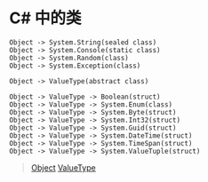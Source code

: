 # C# 中的类

    Object -> System.String(sealed class)
    Object -> System.Console(static class)
    Object -> System.Random(class)
    Object -> System.Exception(class)
    
    Object -> ValueType(abstract class)

    Object -> ValueType -> Boolean(struct)
    Object -> ValueType -> System.Enum(class)
    Object -> ValueType -> System.Byte(struct)
    Object -> ValueType -> System.Int32(struct)
    Object -> ValueType -> System.Guid(struct)
    Object -> ValueType -> System.DateTime(struct)
    Object -> ValueType -> System.TimeSpan(struct)
    Object -> ValueType -> System.ValueTuple(struct)

> [Object](https://docs.microsoft.com/en-us/dotnet/api/system.object?view=netframework-4.7.2)
> [ValueType](https://docs.microsoft.com/en-us/dotnet/api/system.valuetype)
